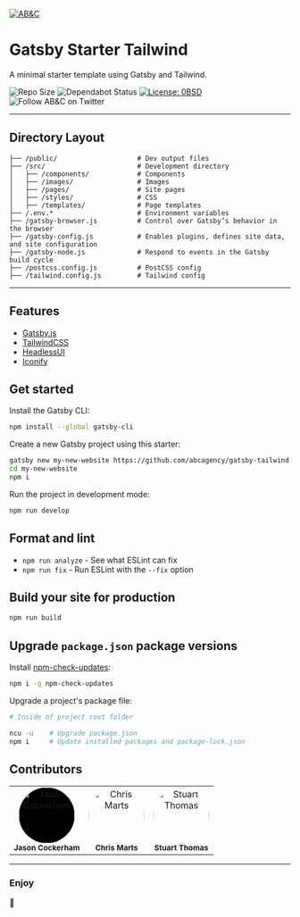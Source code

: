 <!-- markdownlint-disable -->
[![AB&C](https://avatars3.githubusercontent.com/u/22617576?s=200&v=4)](https://abccreative.com/)
<!-- markdownlint-enable -->

# Gatsby Starter Tailwind

A minimal starter template using Gatsby and Tailwind.

![Repo Size](https://img.shields.io/github/repo-size/badges/shields.svg?style=for-the-badge)
![Dependabot Status](https://img.shields.io/badge/Dependabot-Enabled-0366d6?style=for-the-badge&logo=dependabot)
[![License: 0BSD](https://img.shields.io/badge/license-0BSD-blue.svg?style=for-the-badge)](http://unlicense.org/)
![Follow AB&C on Twitter](https://img.shields.io/twitter/follow/abc_Creative.svg?label=Follow+AB%26C&style=for-the-badge&logo=twitter)

---

## Directory Layout

```shell
├── /public/                    # Dev output files
├── /src/                       # Development directory
│   ├── /components/            # Components
│   ├── /images/                # Images
│   ├── /pages/                 # Site pages
│   ├── /styles/                # CSS
│   ├── /templates/             # Page templates
├── /.env.*                     # Environment variables
├── /gatsby-browser.js          # Control over Gatsby’s behavior in the browser
├── /gatsby-config.js           # Enables plugins, defines site data, and site configuration
├── /gatsby-node.js             # Respond to events in the Gatsby build cycle
├── /postcss.config.js          # PostCSS config
├── /tailwind.config.js         # Tailwind config
```

---

## Features

- [Gatsby.js](https://www.gatsbyjs.com/)
- [TailwindCSS](https://tailwindcss.com/)
- [HeadlessUI](https://headlessui.dev/)
- [Iconify](https://iconify.design/)

## Get started

Install the Gatsby CLI:

```sh
npm install --global gatsby-cli
```

Create a new Gatsby project using this starter:

```sh
gatsby new my-new-website https://github.com/abcagency/gatsby-tailwind
cd my-new-website
npm i
```

Run the project in development mode:

```sh
npm run develop
```

## Format and lint

- `npm run analyze` - See what ESLint can fix
- `npm run fix` - Run ESLint with the `--fix` option

## Build your site for production

```sh
npm run build
```

## Upgrade `package.json` package versions

Install [npm-check-updates](https://www.npmjs.com/package/npm-check-updates):

```sh
npm i -g npm-check-updates
```

Upgrade a project's package file:

```sh
# Inside of project root folder

ncu -u    # Upgrade package.json
npm i     # Update installed packages and package-lock.json
```

## Contributors

<!-- markdownlint-disable -->
<table>
  <tr>
    <td align="center" style=""><img src="https://avatars.githubusercontent.com/u/6616625?s=60&v=4" width="100px;"  style="background-color: #000; border-radius: 9999px;" alt="Jason Cockerham"/><br /><sub><b>Jason Cockerham</b></sub></td>
		<td align="center"><img src="https://avatars.githubusercontent.com/u/650202?s=120&v=4" width="100px;"  style="border-radius: 9999px;" alt="Chris Marts"/><br /><sub><b>Chris Marts</b></sub></td>
		<td align="center"><img src="https://avatars.githubusercontent.com/u/25408000?s=120&v=4" width="100px;" style="border-radius: 9999px;" alt="Stuart Thomas"/><br /><sub><b>Stuart Thomas</b></sub></td>
  </tr>
</table>
<!-- markdownlint-enable -->

---

### Enjoy

:metal:
